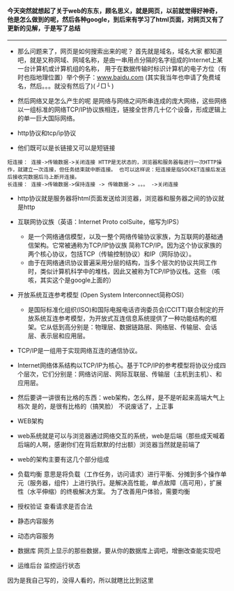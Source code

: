 #### 今天突然就想起了关于web的东东，顾名思义，就是网页，以前就觉得好神奇，他是怎么做到的呢，然后各种google，到后来有学习了html页面，对网页又有了更新的见解，于是写了总结
----
 
* 那么问题来了，网页是如何搜索出来的呢？
首先就是域名，域名大家 都知道吧，就是又称网域、网域名称，是由一串用点分隔的名字组成的Internet上某一台计算机或计算机组的名称，
用于在数据传输时标识计算机的电子方位（有时也指地理位置）举个例子：www.baidu.com (其实我当年也申请了免费域名，然后。。。就没有然后了)( ╯□╰ )

* 然后网络又是怎么产生的呢
是网络与网络之间所串连成的庞大网络，这些网络以一组标准的网络TCP/IP协议族相连，链接全世界几十亿个设备，形成逻辑上的单一巨大国际网络。

* http协议和tcp/ip协议
 * 他们既可以是长链接又可以是短链接
 
 ```
 短连接： 连接->传输数据->关闭连接 HTTP是无状态的，浏览器和服务器每进行一次HTTP操作，就建立一次连接，但任务结束就中断连接。 也可以这样说：短连接是指SOCKET连接后发送后接收完数据后马上断开连接。
 长连接： 连接->传输数据->保持连接 -> 传输数据-> 。。。 ->关闭连接
```

 * http协议就是服务器将html页面发送给浏览器，浏览器和服务器之间的协议就是http
 * 互联网协议族（英语：Internet Proto colSuite，缩写为IPS）
    * 是一个网络通信模型，以及一整个网络传输协议家族，为互联网的基础通信架构。它常被通称为TCP/IP协议族
简称TCP/IP。因为这个协议家族的两个核心协议，包括TCP（传输控制协议）和IP（网际协议）。
    * 由于在网络通讯协议普遍采用分层的结构，当多个层次的协议共同工作时，类似计算机科学中的堆栈，因此又被称为TCP/IP协议栈。这些
（咳咳，其实这个是google上面的）
 * 开放系统互连参考模型 (Open System Interconnect简称OSI）
   * 是国际标准化组织(ISO)和国际电报电话咨询委员会(CCITT)联合制定的开放系统互连参考模型，为开放式互连信息系统提供了一种功能结构的框架。它从低到高分别是：物理层、数据链路层、网络层、传输层、会话层、表示层和应用层。
 * TCP/IP是一组用于实现网络互连的通信协议。
  * Internet网络体系结构以TCP/IP为核心。基于TCP/IP的参考模型将协议分成四个层次，它们分别是：网络访问层、网际互联层、传输层（主机到主机）、和应用层。
 * 然后要讲一讲很有比格的东西：web架构，怎么样，是不是听起来高端大气上档次
 是的，是很有比格的（搞笑脸）
 不说废话了，上正事

* WEB架构
 * web系统就是可以与浏览器通过网络交互的系统，web是后端（那些成天喊着后端的人啊，感谢你们在背后默默的付出额）浏览器当然就是前端了
 * web的架构主要有这几个部分组成
  * 负载均衡
  意思是将负载（工作任务，访问请求）进行平衡、分摊到多个操作单元（服务器，组件）上进行执行。是解决高性能，单点故障（高可用），扩展性（水平伸缩）的终极解决方案。
   为了改善用户体验，需要均衡
  * 授权验证
   查看请求是否合法
  * 静态内容服务
  * 动态内容服务
  * 数据库
   网页上显示的那些数据，要从你的数据库上调吧，增删改查能实现吧
  * 运维后台
   监控运行状态
   
因为是我自己写的，没得人看的，所以就瞎比比到这里
